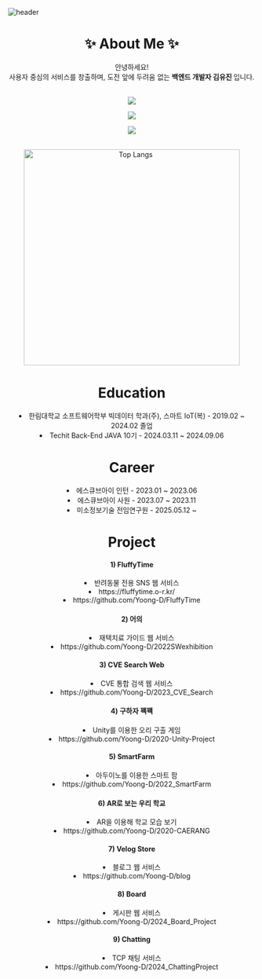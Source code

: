 ![header](https://capsule-render.vercel.app/api?type=shark&color=FFFADD)
<div align = "center" class="introduce">  
  <h1> ✨ About Me ✨ </h1> 
  안녕하세요!<br>
  사용자 중심의 서비스를 창출하며, 도전 앞에 두려움 없는 <b>백엔드 개발자 김유진 </b>입니다. <br><br>
</div>

<div align="center" class="technology">
  <p>
  <a href="https://skillicons.dev">
    <img src="https://skillicons.dev/icons?i=java,spring,mysql" />
  </a>
  </p>
   <p>
  <a href="https://skillicons.dev">
    <img src="https://skillicons.dev/icons?i=html,css,js,redis,mongodb" />
  </a>
  </p>
     <p>
  <a href="https://skillicons.dev">
    <img src="https://skillicons.dev/icons?i=git,githubactions,gradle,docker,aws,linux,idea,eclipse,notion,discord,figma" />
  </a>
  </p>
  <br>
    <img src="https://github-readme-stats.vercel.app/api/top-langs/?username=Yoong-D&layout=compact&theme=tokyonight" alt="Top Langs" width="440"> 
</div>

<div align = "center" class="education">
  <h1>Education</h1>
  <li>한림대학교 소프트웨어학부 빅데이터 학과(주), 스마트 IoT(복) - 2019.02 ~ 2024.02 졸업</li>
  <li>Techit Back-End JAVA 10기 - 2024.03.11 ~ 2024.09.06</li>
</div>

<div align = "center" class="career">
  <h1>Career</h1>
   <li>에스큐브아이 인턴 - 2023.01 ~ 2023.06 </li>
   <li>에스큐브아이 사원 - 2023.07 ~ 2023.11 </li>
   <li>미소정보기술 전임연구원 - 2025.05.12 ~ </li>
</div>

<div align = "center" class="project">
  <h1>Project</h1>
  
  <h4> 1) FluffyTime </h4>
   <li>반려동물 전용 SNS 웹 서비스</li>
  <li>https://fluffytime.o-r.kr/</li>
  <li>https://github.com/Yoong-D/FluffyTime</li>

  <h4> 2) 어의 </h4>
   <li>재택치료 가이드 웹 서비스</li>
   <li>https://github.com/Yoong-D/2022SWexhibition</li>

  <h4> 3) CVE Search Web </h4>
  <li>CVE 통합 검색 웹 서비스</li>
  <li>https://github.com/Yoong-D/2023_CVE_Search</li>

  <h4> 4) 구하자 꽥꽥 </h4>
<li>Unity를 이용한 오리 구출 게임 </li>
<li>https://github.com/Yoong-D/2020-Unity-Project</li>

  <h4> 5) SmartFarm </h4>
  <li>아두이노를 이용한 스마트 팜</li>
  <li>https://github.com/Yoong-D/2022_SmartFarm</li>
  
 <h4> 6) AR로 보는 우리 학교 </h4>
   <li>AR을 이용해 학교 모습 보기</li>
    <li>https://github.com/Yoong-D/2020-CAERANG</li>

  <h4> 7) Velog Store </h4>
  <li>블로그 웹 서비스</li>
  <li>https://github.com/Yoong-D/blog</li>
  
  <h4> 8) Board </h4>
  <li>게시판 웹 서비스</li>
  <li>https://github.com/Yoong-D/2024_Board_Project</li>
  
  <h4> 9) Chatting </h4>
  <li>TCP 채팅 서비스 </li>
  <li>https://github.com/Yoong-D/2024_ChattingProject</li>
  
</div>


